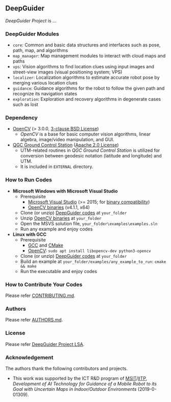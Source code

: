 ## DeepGuider
_DeepGuider Project_ is ...

### DeepGuider Modules
* `core`: Common and basic data structures and interfaces such as pose, path, map, and algorithms
* `map_manager`: Map management modules to interact with cloud maps and paths
* `vps`: Vision algorithms to find location clues using input images and street-view images (visual positioning system; VPS)
* `localizer`: Localization algorithms to estimate accurate robot pose by merging various location clues
* `guidance`: Guidance algorithms for the robot to follow the given path and recognize its navigation states
* `exploration`: Exploration and recovery algorithms in degenerate cases such as lost

### Dependency
* [OpenCV](http://opencv.org/) (> 3.0.0, [3-clause BSD License](https://opencv.org/license/))
  * _OpenCV_ is a base for basic computer vision algorithms, linear algebra, image/video manipulation, and GUI.
* [QGC Ground Control Station](https://github.com/mavlink/qgroundcontrol) ([Apache 2.0 License](https://github.com/mavlink/qgroundcontrol/blob/master/COPYING.md))
  * UTM-related routines in _QGC Ground Control Station_ is utilized for conversion between geodesic notation (latitude and longitude) and UTM.
  * It is included in `EXTERNAL` directory.

### How to Run Codes
* **Microsoft Windows with Microsoft Visual Studio**
  * Prerequisite
    * [Microsoft Visual Studio](https://visualstudio.microsoft.com/) (>= 2015; for [binary compatibility](https://docs.microsoft.com/ko-kr/cpp/porting/binary-compat-2015-2017))
    * [OpenCV binaries](https://github.com/sunglok/3dv_tutorial/releases/download/misc/OpenCV_v4.1.1_MSVS2017_x64.zip) (v4.1.1, x64)
  * Clone (or unzip) [DeepGuider codes](https://github.com/deepguider/RoadGPS/archive/master.zip) at `your_folder`
  * Unzip [OpenCV binaries](https://github.com/sunglok/3dv_tutorial/releases/download/misc/OpenCV_v4.1.1_MSVS2017_x64.zip) at `your_folder`
  * Open the MSVS solution file, `your_folder\examples\examples.sln`
  * Run any example and enjoy codes
* **Linux with GCC**
  * Prerequisite
    * [GCC](https://gcc.gnu.org/) and [CMake](https://cmake.org/)
    * [OpenCV](http://opencv.org/): `sudo apt install libopencv-dev python3-opencv`
  * Clone (or unzip) [DeepGuider codes](https://github.com/deepguider/RoadGPS/archive/master.zip) at `your_folder`
  * Build an example at `your_folder/examples/any_example_to_run`: `cmake && make`
  * Run the executable and enjoy codes

### How to Contribute Your Codes
Please refer [CONTRIBUTING.md](CONTRIBUTING.md).

### Authors
Please refer [AUTHORS.md](AUTHORS.md).

### License
Please refer [DeepGuider Project LSA](LICENSE.md).

### Acknowledgement
The authors thank the following contributors and projects.

* This work was supported by the ICT R&D program of [MSIT](https://msit.go.kr/)/[IITP](https://www.iitp.kr/), *Development of AI Technology for Guidance of a Mobile Robot to its Goal with Uncertain Maps in Indoor/Outdoor Environments* (2019-0-01309).

